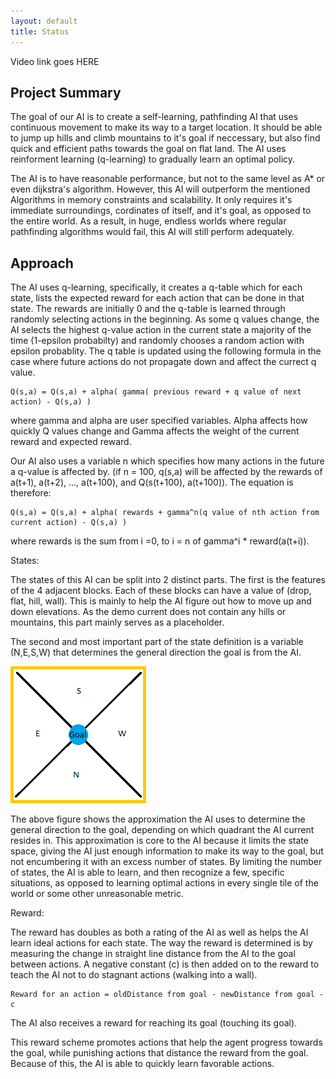 ```yaml
---
layout: default
title: Status
---
```


Video link goes HERE


## Project Summary
  The goal of our AI is to create a self-learning, pathfinding AI that uses continuous movement to make its way to a target location. It should be able to jump up hills and climb mountains to it's goal if neccessary, but also find quick and efficient paths towards the goal on flat land. The AI uses reinforment learning (q-learning) to gradually learn an optimal policy.
  
  The AI is to have reasonable performance, but not to the same level as A* or even dijkstra's algorithm. However, this AI will outperform the mentioned Algorithms in memory constraints and scalability. It only requires it's immediate surroundings, cordinates of itself, and it's goal, as opposed to the entire world. As a result, in huge, endless worlds where regular pathfinding algorithms would fail, this AI will still perform adequately.

## Approach
  The AI uses q-learning, specifically, it creates a q-table which for each state, lists the expected reward for each action that can be done in that state. The rewards are initially 0 and the q-table is learned through randomly selecting actions in the beginning. As some q values change, the AI selects the highest q-value action in the current state a majority of the time (1-epsilon probabilty) and randomly chooses a random action with epsilon probablity. The q table is updated using the following formula in the case where future actions do not propagate down and affect the currect q value.
  
    Q(s,a) = Q(s,a) + alpha( gamma( previous reward + q value of next action) - Q(s,a) )
  
  where gamma and alpha are user specified variables. Alpha affects how quickly Q values change and Gamma affects the weight of the current reward and expected reward.
  
  Our AI also uses a variable n which specifies how many actions in the future a q-value is affected by. (if n = 100, q(s,a) will be affected by the rewards of a(t+1), a(t+2), ..., a(t+100), and Q(s(t+100), a(t+100)). The equation is therefore:
  
    Q(s,a) = Q(s,a) + alpha( rewards + gamma^n(q value of nth action from current action) - Q(s,a) )
  
  where rewards is the sum from i =0, to i = n of gamma^i * reward(a(t+i)).


States:

  The states of this AI can be split into 2 distinct parts. The first is the features of the 4 adjacent blocks. Each of these blocks can have a value of (drop, flat, hill, wall). This is mainly to help the AI figure out how to move up and down elevations. As the demo current does not contain any hills or mountains, this part mainly serves as a placeholder.
  
  The second and most important part of the state definition is a variable (N,E,S,W) that determines the general direction the goal is from the AI.
  
![State Figure](https://raw.githubusercontent.com/ctypewriter/Malmo-AI/master/docs/StateDemo.PNG)

The above figure shows the approximation the AI uses to determine the general direction to the goal, depending on which quadrant the AI current resides in. This approximation is core to the AI because it limits the state space, giving the AI just enough information to make its way to the goal, but not encumbering it with an excess number of states. By limiting the number of states, the AI is able to learn, and then recognize a few, specific situations, as opposed to learning optimal actions in every single tile of the world or some other unreasonable metric.


Reward:

The reward has doubles as both a rating of the AI as well as helps the AI learn ideal actions for each state. The way the reward is determined is by measuring the change in straight line distance from the AI to the goal between actions. A negative constant (c) is then added on to the reward to teach the AI not to do stagnant actions (walking into a wall).

    Reward for an action = oldDistance from goal - newDistance from goal - c

The AI also receives a reward for reaching its goal (touching its goal).

This reward scheme promotes actions that help the agent progress towards the goal, while punishing actions that distance the reward from the goal. Because of this, the AI is able to quickly learn favorable actions.


